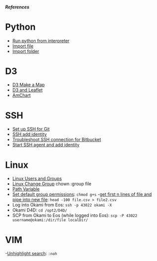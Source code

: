 ##### References

# Python
- [Run python from interpreter](http://stackoverflow.com/questions/15587877/run-a-python-script-in-terminal-without-the-python-command)
- [Import file](http://stackoverflow.com/questions/51520/how-to-get-an-absolute-file-path-in-python)
- [Import folder](http://stackoverflow.com/questions/2349991/python-how-to-import-other-python-files)

# D3
- [D3 Make a Map](http://bost.ocks.org/mike/map/)
- [D3 and Leaflet](http://bost.ocks.org/mike/leaflet/)
- [AmChart](https://www.amcharts.com/javascript-maps/)

# SSH
- [Set up SSH for Git](https://confluence.atlassian.com/bitbucket/set-up-ssh-for-git-728138079.html)
- [SSH add identity](https://confluence.atlassian.com/pages/viewpage.action?pageId=302811860)
- [Troubleshoot SSH connection for Bitbucket](https://confluence.atlassian.com/bitbucket/troubleshoot-ssh-issues-271943403.html)
- [Start SSH agent and add
  identity](http://stackoverflow.com/questions/17846529/could-not-open-a-connection-to-your-authentication-agent)

# Linux
- [Linux Users and Groups](https://www.linode.com/docs/tools-reference/linux-users-and-groups)
- [Linux Change Group](http://www.thegeekstuff.com/2012/06/chown-examples/)
chown :group file
- [Path Variable](https://en.wikipedia.org/wiki/PATH_(variable))
- [Set default group permissions](http://unix.stackexchange.com/questions/1314/how-to-set-default-file-permissions-for-all-folders-files-in-a-directory): `chmod g+s`
-[get first n lines of file and pipe into new file](http://stackoverflow.com/questions/1325701/how-to-get-the-copy-the-first-few-lines-of-a-giant-file-and-add-a-line-of-text-a): `head -100 file.csv > file2.csv`
- Log into Okami from Eos: `ssh -p 43022 okami -X`
- Okami D4D: `cd /opt2/D4D/`
- SCP from Okami to Eos (while logged into Eos): `scp -P 43022 username@okami:/dir/file localDir/`

# VIM
-[Unhighlight search](http://stackoverflow.com/questions/99161/how-do-you-make-vim-unhighlight-what-you-searched-for): `:noh`
